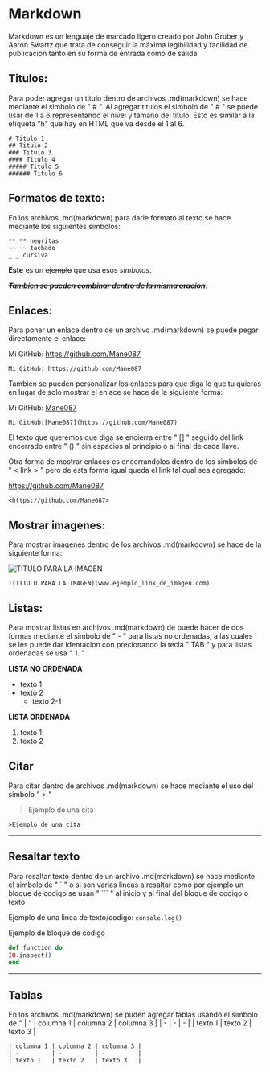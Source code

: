 # Markdown
Markdown es un lenguaje de marcado ligero creado por John Gruber y Aaron Swartz que trata de conseguir la máxima legibilidad y facilidad de publicación tanto en su forma de entrada como de salida

## Titulos:

Para poder agregar un titulo dentro de archivos .md(markdown) se hace mediante el simbolo de " # ". Al agregar titulos el simbolo de " # " se puede usar de 1 a 6 representando el nivel y tamaño del titulo. Esto es similar a la etiqueta "h" que hay en HTML que va desde el 1 al 6.
```
# Titulo 1
## Titulo 2
### Titulo 3
#### Titulo 4
##### Titulo 5
###### Titulo 6
```

## Formatos de texto:

En los archivos .md(markdown) para darle formato al texto se hace mediante los siguientes simbolos:
```
** ** negritas
~~ ~~ tachado
_ _ cursiva
```
**Este** es un ~~ejemplo~~ que usa esos _simbolos_.

**~~_Tambien se pueden combinar dentro de la misma oracion_~~**.


## Enlaces:

Para poner un enlace dentro de un archivo .md(markdown) se puede pegar directamente el enlace:

Mi GitHub: https://github.com/Mane087
```
Mi GitHub: https://github.com/Mane087
```
Tambien se pueden personalizar los enlaces para que diga lo que tu quieras en lugar de solo mostrar el enlace se hace de la siguiente forma:

Mi GitHub: [Mane087](https://github.com/Mane087)
```
Mi GitHub:[Mane087](https://github.com/Mane087)
```
El texto que queremos que diga se encierra entre " [] " seguido del link encerrado entre " () " sin espacios al principio o al final de cada llave.

Otra forma de mostrar enlaces es encerrandolos dentro de los simbolos de " < link > " pero de esta forma igual queda el link tal cual sea agregado:

<https://github.com/Mane087>
```
<https://github.com/Mane087>
```

## Mostrar imagenes:

Para mostrar imagenes dentro de los archivos .md(markdown) se hace de la siguiente forma: 

![TITULO PARA LA IMAGEN](https://geekytheory.com/content/images/2014/03/markdown_inte-1024x630.png)
```
![TITULO PARA LA IMAGEN](www.ejemplo_link_de_imagen.com)
```

## Listas:

Para mostrar listas en archivos .md(markdown) de puede hacer de dos formas mediante el simbolo de " - " para listas no ordenadas, a las cuales se les puede dar identacion con precionando la tecla " TAB " y para listas ordenadas se usa " 1. "

**LISTA NO ORDENADA**

- texto 1
- texto 2
  - texto 2-1
  
**LISTA ORDENADA**
1. texto 1
2. texto 2


## Citar

Para citar dentro de archivos .md(markdown) se hace mediante el uso del simbolo " > "
>Ejemplo de una cita
```
>Ejemplo de una cita
```
---
## Resaltar texto

Para resaltar texto dentro de un archivo .md(markdown) se hace mediante el simbolo de " ` " o si son varias lineas a resaltar como por ejemplo un bloque de codigo se usan " ``` " al inicio y al final del bloque de codigo o texto

Ejemplo de una linea de texto/codigo: `console.log()`

Ejemplo de bloque de codigo
```Elixir
def function do
IO.inspect()
end
```
---
## Tablas 

En los archivos .md(markdown) se puden agregar tablas usando el simbolo de  " | "
| columna 1 | columna 2 | columna 3 |
| -         | -         | -         |
| texto 1   | texto 2   | texto 3   |
```
| columna 1 | columna 2 | columna 3 |
| -         | -         | -         |
| texto 1   | texto 2   | texto 3   |
```

